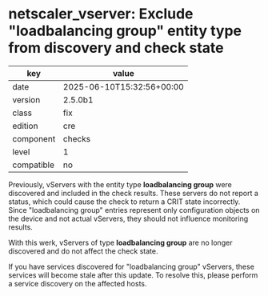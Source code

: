 [//]: # (werk v2)
# netscaler_vserver: Exclude "loadbalancing group" entity type from discovery and check state

key        | value
---------- | ---
date       | 2025-06-10T15:32:56+00:00
version    | 2.5.0b1
class      | fix
edition    | cre
component  | checks
level      | 1
compatible | no

Previously, vServers with the entity type **loadbalancing group** were discovered and included in the check results. These servers do not report a status, which could cause the check to return a CRIT state incorrectly. Since "loadbalancing group" entries represent only configuration objects on the device and not actual vServers, they should not influence monitoring results.

With this werk, vServers of type **loadbalancing group** are no longer discovered and do not affect the check state.

If you have services discovered for "loadbalancing group" vServers, these services will become stale after this update.
To resolve this, please perform a service discovery on the affected hosts.